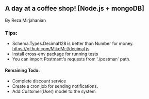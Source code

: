 ## A day at a coffee shop! [Node.js + mongoDB]
By Reza Mirjahanian 

### Tips:
* Schema.Types.Decimal128 is better than Number for money. https://github.com/MikeMcl/decimal.js
* Install cross-env package for running tests
* You can import Postmant's requests from './postman' path.

#### Remaining Todo:
* Complete discount service
* Create a cron job for sending notifications.
* Add Customer(User) model to the system

